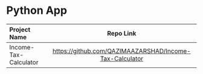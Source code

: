 # Python App

| **Project Name** |    **Repo Link**   |
| :---             |    :----:          |
| Income-Tax-Calculator | https://github.com/QAZIMAAZARSHAD/Income-Tax-Calculator |
